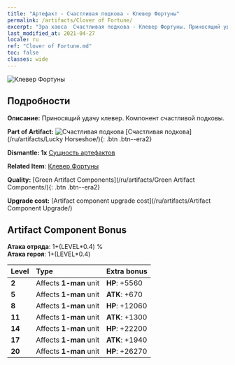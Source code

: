 ```yaml
---
title: "Артефакт - Счастливая подкова - Клевер Фортуны"
permalink: /artifacts/Clover of Fortune/
excerpt: "Эра хаоса  Счастливая подкова - Клевер Фортуны. Приносящий удачу клевер. Компонент счастливой подковы."
last_modified_at: 2021-04-27
locale: ru
ref: "Clover of Fortune.md"
toc: false
classes: wide
---
```


 ![Клевер Фортуны](/images/t/artifact_40121.png)



## Подробности

 **Описание:** Приносящий удачу клевер. Компонент счастливой подковы.

 **Part of Artifact:** ![Счастливая подкова](/images/t/icon_artifact_12.png) [Счастливая подкова](/ru/artifacts/Lucky Horseshoe/){: .btn .btn--era2}

 **Dismantle: 1x** [Сущность артефактов](/ItemsRU/con_905/)

 **Related Item**: [Клевер Фортуны](/ItemsRU/art_109/)

 **Quality:** [Green Artifact Components](/ru/artifacts/Green Artifact Components/){: .btn .btn--era2}

 **Upgrade cost:** [Artifact component upgrade cost](/ru/artifacts/Artifact Component Upgrade/)

## Artifact Component Bonus

  **Атака отряда**: 1+(LEVEL\*0.4) %<br/>**Атака героя**: 1+(LEVEL\*0.4)

  |  Level  | Type |    Extra bonus  | 
  |:--------|:-----|:----------------| 
  | **2** | Affects **1-man** unit | **HP**: +5560 | 
  | **5** | Affects **1-man** unit | **ATK**: +670 | 
  | **8** | Affects **1-man** unit | **HP**: +12060 | 
  | **11** | Affects **1-man** unit | **ATK**: +1300 | 
  | **14** | Affects **1-man** unit | **HP**: +22200 | 
  | **17** | Affects **1-man** unit | **ATK**: +1940 | 
  | **20** | Affects **1-man** unit | **HP**: +26270 | 
